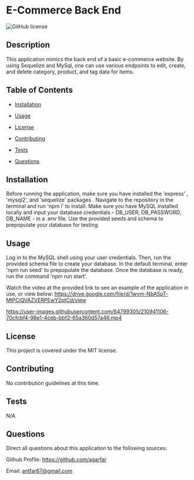# E-Commerce Back End
![GitHub license](https://img.shields.io/badge/license-MIT-blue.svg)

## Description

This application mimics the back end of a basic e-commerce website. By using Sequelize and MySql, one can use various endpoints to edit, create, and delete category, product, and tag data for items. 

## Table of Contents 

- [Installation](#installation)

- [Usage](#usage)

- [License](#license)

- [Contributing](#contributing)

- [Tests](#tests)

- [Questions](#questions)

## Installation

Before running the application, make sure you have installed the 'express' ,  'mysql2', and 'sequelize' packages . Navigate to the repository in the terminal and run 'npm i' to install. Make sure you have MySQL installed locally and input your database credentials - DB_USER, DB_PASSWORD, DB_NAME - in a .env file. Use the provided seeds and schema to prepopulate your database for testing.

## Usage

Log in to the MySQL shell using your user credentials. Then, run the provided schema file to create your database. In the default terminal, enter 'npm run seed' to prepopulate the database. Once the database is ready, run the command 'npm run start'. 

Watch the video at the provided link to see an example of the application in use, or view below: https://drive.google.com/file/d/1wvm-NbA5pT-MlPCiQVAZVERPEwY2ptCd/view



https://user-images.githubusercontent.com/64799305/210941106-70cfcbf4-98e1-4ceb-bbf2-65a360d57a46.mp4



## License

This project is covered under the MIT license.

## Contributing

No contribution guidelines at this time.

## Tests

N/A

## Questions

Direct all questions about this application to the following sources:

Github Profile: https://github.com/agarfar

Email: antfar67@gmail.com
